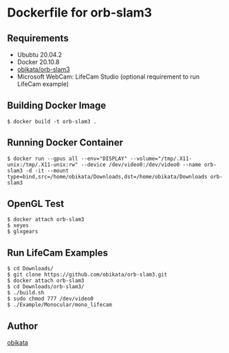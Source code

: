Dockerfile for orb-slam3
====

## Requirements
- Ububtu 20.04.2
- Docker 20.10.8
- [obikata/orb-slam3](https://github.com/obikata/orb-slam3)
- Microsoft WebCam: LifeCam Studio (optional requirement to run LifeCam example)

## Building Docker Image
```
$ docker build -t orb-slam3 .
```

## Running Docker Container
```
$ docker run --gpus all --env="DISPLAY" --volume="/tmp/.X11-unix:/tmp/.X11-unix:rw" --device /dev/video0:/dev/video0 --name orb-slam3 -d -it --mount type=bind,src=/home/obikata/Downloads,dst=/home/obikata/Downloads orb-slam3 
```

## OpenGL Test
```
$ docker attach orb-slam3
$ xeyes
$ glxgears
```

## Run LifeCam Examples
```
$ cd Downloads/
$ git clone https://github.com/obikata/orb-slam3.git
$ docker attach orb-slam3
$ cd Downloads/orb-slam3/
$ ./build.sh
$ sudo chmod 777 /dev/video0
$ ./Example/Monocular/mono_lifecam
```

## Author

[obikata](https://github.com/obikata)

